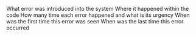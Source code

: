 What error was introduced into the system
Where it happened within the code
How many time each error happened and what is its urgency
When was the first time this error was seen
When was the last time this error occurred
